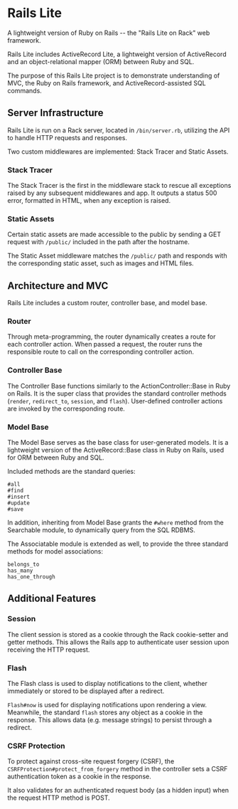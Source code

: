 # Rails Lite

A lightweight version of Ruby on Rails -- the "Rails Lite on Rack" web framework.

Rails Lite includes ActiveRecord Lite, a lightweight version of ActiveRecord and an object-relational mapper (ORM) between Ruby and SQL.

The purpose of this Rails Lite project is to demonstrate understanding of MVC, the Ruby on Rails framework, and ActiveRecord-assisted SQL commands.

## Server Infrastructure

Rails Lite is run on a Rack server, located in `/bin/server.rb`, utilizing the API to handle HTTP requests and responses.

Two custom middlewares are implemented: Stack Tracer and Static Assets.

### Stack Tracer

The Stack Tracer is the first in the middleware stack to rescue all exceptions raised by any subsequent middlewares and app. It outputs a status 500 error, formatted in HTML, when any exception is raised.

### Static Assets

Certain static assets are made accessible to the public by sending a GET request with `/public/` included in the path after the hostname.

The Static Asset middleware matches the `/public/` path and responds with the corresponding static asset, such as images and HTML files.

## Architecture and MVC

Rails Lite includes a custom router, controller base, and model base.

### Router

Through meta-programming, the router dynamically creates a route for each controller action. When passed a request, the router runs the responsible route to call on the corresponding controller action.

### Controller Base

The Controller Base functions similarly to the ActionController::Base in Ruby on Rails. It is the super class that provides the standard controller methods (`render`, `redirect_to`, `session`, and `flash`). User-defined controller actions are invoked by the corresponding route.

### Model Base

The Model Base serves as the base class for user-generated models. It is a lightweight version of the ActiveRecord::Base class in Ruby on Rails, used for ORM between Ruby and SQL.

Included methods are the standard queries:

```
#all
#find
#insert
#update
#save
```

In addition, inheriting from Model Base grants the `#where` method from the Searchable module, to dynamically query from the SQL RDBMS.

The Associatable module is extended as well, to provide the three standard methods for model associations:

```
belongs_to
has_many
has_one_through
```

## Additional Features

### Session

The client session is stored as a cookie through the Rack cookie-setter and getter methods. This allows the Rails app to authenticate user session upon receiving the HTTP request.

### Flash

The Flash class is used to display notifications to the client, whether immediately or stored to be displayed after a redirect.

`Flash#now` is used for displaying notifications upon rendering a view. Meanwhile, the standard `flash` stores any object as a cookie in the response. This allows data (e.g. message strings) to persist through a redirect.

### CSRF Protection

To protect against cross-site request forgery (CSRF), the `CSRFProtection#protect_from_forgery` method in the controller sets a CSRF authentication token as a cookie in the response.

It also validates for an authenticated request body (as a hidden input) when the request HTTP method is POST.
